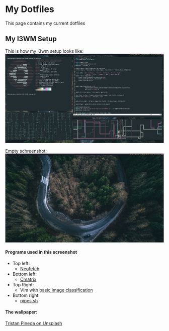 # My Dotfiles
This page contains my current dotfiles

## My I3WM Setup
This is how my i3wm setup looks like:
![Screenshot](pictures/i3-screen.png)

Empty schreenshot:
![Screenshot](pictures/empty-i3-screen.png)

#### Programs used in this screenshot
- Top left:
    - [Neofetch](https://github.com/dylanaraps/neofetch)
- Bottom left:
    - [Cmatrix](https://github.com/abishekvashok/cmatrix)
- Top Right:
    - Vim with [basic image classification](https://www.tensorflow.org/tutorials/keras/classification)
- Bottom right:
    - [pipes.sh](https://github.com/pipeseroni/pipes.sh)

#### The wallpaper:
[Tristan Pineda on Unsplash](https://unsplash.com/photos/v2f2l0MVHdk)
